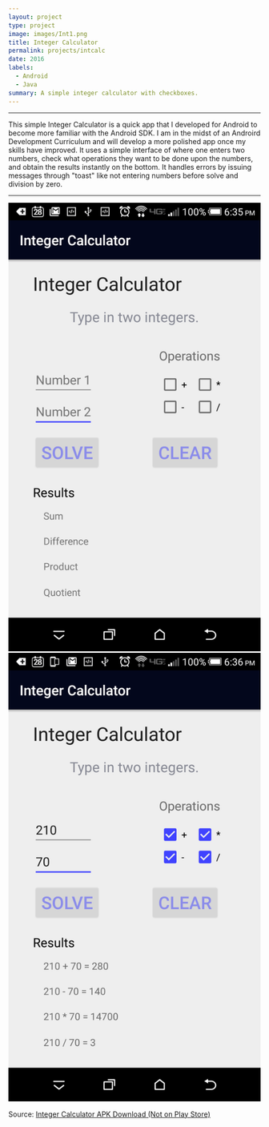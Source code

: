 ```yaml
---
layout: project
type: project
image: images/Int1.png
title: Integer Calculator
permalink: projects/intcalc
date: 2016
labels:
  - Android
  - Java
summary: A simple integer calculator with checkboxes.
---
```



<hr>
This simple Integer Calculator is a quick app that I developed for Android to become more familiar with the Android SDK. I am in the midst of an Androird Development Curriculum and will develop a more polished app once my skills have improved. It uses a simple interface of where one enters two numbers, check what operations they want to be done upon the numbers, and obtain the results instantly on the bottom. It handles errors by issuing messages through "toast" like not entering numbers before solve and division by zero. 
<hr>
<div>
<img class="ui medium left floated rounded image" src="../images/Int3.png">
<img class="ui medium  right floated rounded image" src="../images/Int2.png">
</div>

Source: <a href="/images/calc.apk"><i class="large github icon "></i>Integer Calculator APK Download (Not on Play Store)</a>

